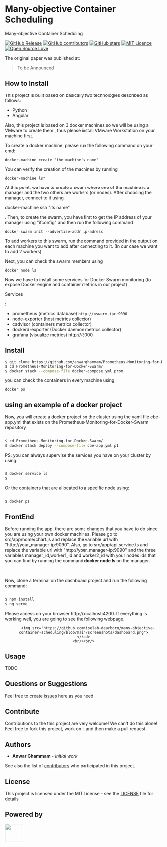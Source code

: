 # Many-objective Container Scheduling

Many-objective Container Scheduling

[![GitHub Release](https://img.shields.io/github/release/iselab-dearborn/many-objective-container-scheduling.svg)](https://github.com/iselab-dearborn/many-objective-container-scheduling/releases/latest)
[![GitHub contributors](https://img.shields.io/github/contributors/iselab-dearborn/many-objective-container-scheduling.svg)](https://github.com/iselab-dearborn/many-objective-container-scheduling/graphs/contributors)
[![GitHub stars](https://img.shields.io/github/stars/iselab-dearborn/many-objective-container-scheduling.svg)](https://github.com/iselab-dearborn/many-objective-container-scheduling)
[![MIT Licence](https://badges.frapsoft.com/os/mit/mit.svg?v=103)](https://opensource.org/licenses/mit-license.php)
[![Open Source Love](https://badges.frapsoft.com/os/v1/open-source.svg?v=103)](https://github.com/ellerbrock/open-source-badges/)

The original paper was published at:

> To be Announced 

## How to Install

This project is built based on basically two technologies described as follows:
* Python
* Angular 

Also, this project is based on 3 docker machines so we will be using a VMware to create them , thus please install VMware Workstation on your machine first.

To create a docker machine, please run the following command on your cmd:
```
docker-machine create "the machine's name" 
```
You can verify the creation of the machines by running 
```
docker-machine ls"
```

At this point, we have to create a swarn where one of the machine is a manager and the two others are workers (or nodes).
After choosing the manager, connect to it using <p> docker-machine ssh "its name" <p> .
Then, to create the swarm, you have first to get the IP address of your manager using "ifconfig" and then run the following command 
```
docker swarm init --advertise-addr ip-adress
```
To add workers to this swarm, run the command provided in the output on each machine you want to add after connecting to it. (In our case we want to add 2 workers)

Next, you can check the swarm members using 
```
docker node ls
```

Now we have to install some services for Docker Swarm monitoring (to expose Docker engine and container metrics in our project)

<p> Services </p> :

* prometheus (metrics database) `http://<swarm-ip>:9090`
* node-exporter (host metrics collector)
* cadvisor (containers metrics collector)
* dockerd-exporter (Docker daemon metrics collector)
* grafana (visualize metrics) http://<swarm-ip>:3000
    
## Install
```bash
$ git clone https://github.com/anwarghammam/Prometheus-Monitoring-for-Docker-Swarm
$ cd Prometheus-Monitoring-for-Docker-Swarm/
$ docker stack --compose-file docker-compose.yml prom
```
you can check the containers in every machine using 

```
docker ps
```
## using an example of a docker project
Now, you will create a docker project on the cluster using the yaml file cbe-app.yml that exists on the Prometheus-Monitoring-for-Docker-Swarm repository 
```bash

$ cd Prometheus-Monitoring-for-Docker-Swarm/
$ docker stack deploy --compose-file cbe-app.yml p1
```
PS: you can always supervise the services you have on your cluster by using:

```bash

$ docker service ls
$ 
```
Or the containers that are allocated to a specific node using:

```bash

$ docker ps

```
## FrontEnd
Before running the app, there are some changes that you have to do since you are using your own docker machines.
Please go to src/app/home/chart.js and replace the variable url with "http://your_manager-ip:9090".
Also, go to src/app/api.service.ts and replace the variable url with "http://your_manager-ip:9090" and the three variables manager_id,worker1_id and worker2_id with your nodes ids that you can find by running the command <strong> docker node ls </strong> on the manager. 

 <br/><br/>
Now, clone a terminal on the dashboard project and run the following command:
```bash

$ npm install
$ ng serve 
```
Please access on your browser http://localhost:4200. If everything is working well, you are going to see the following webpage.
<div align="center">
    <kbd>
      
        <img src="https://github.com/iselab-dearborn/many-objective-container-scheduling/blob/main/screenshots/dashboard.png">
    </kbd>
    <br/><br/>
</div>

## Usage

TODO

## Questions or Suggestions

Feel free to create <a href="https://github.com/iselab-dearborn/many-objective-container-scheduling/issues">issues</a> here as you need

## Contribute

Contributions to the this project are very welcome! We can't do this alone! Feel free to fork this project, work on it and then make a pull request.

## Authors

* **Anwar Ghammam** - *Initial work*

See also the list of [contributors](https://github.com/iselab-dearborn/many-objective-container-scheduling/graphs/contributors) who participated in this project.

## License

This project is licensed under the MIT License - see the [LICENSE](LICENSE) file for details

## Powered by

<p float="left">
    <img src="https://user-images.githubusercontent.com/114015/77862143-99351b80-71e7-11ea-84b2-62038634f314.png" height="58px"/>
</p>
